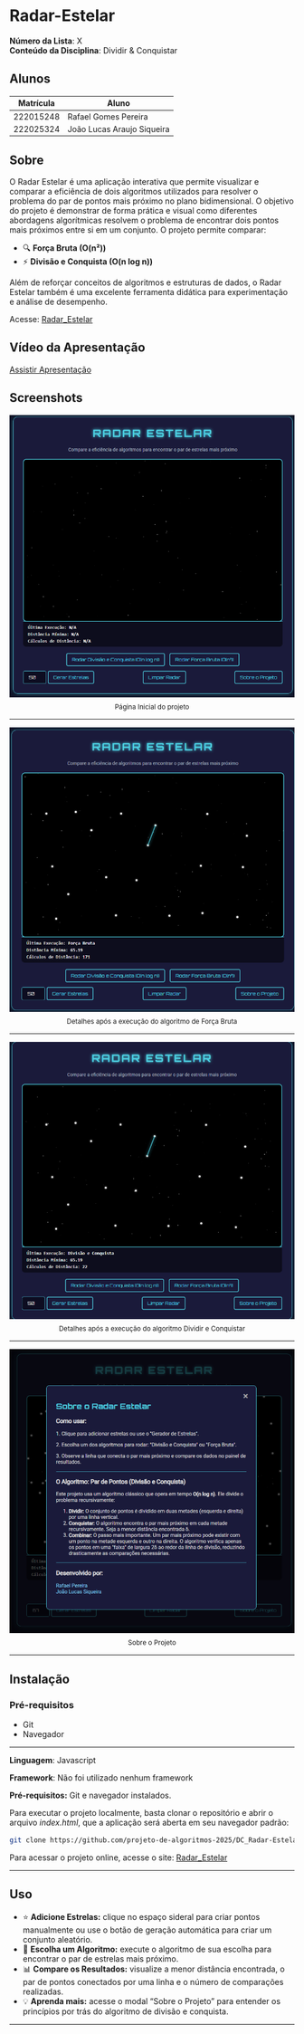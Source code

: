 # Radar-Estelar

**Número da Lista**: X<br>
**Conteúdo da Disciplina**: Dividir & Conquistar<br>

## Alunos

|Matrícula | Aluno |
| -- | -- |
| 222015248  |  Rafael Gomes Pereira |
| 222025324  |  João Lucas Araujo Siqueira |



## Sobre 
O Radar Estelar é uma aplicação interativa que permite visualizar e comparar a eficiência de dois algoritmos utilizados para resolver o problema do par de pontos mais próximo no plano bidimensional. O objetivo do projeto é demonstrar de forma prática e visual como diferentes abordagens algorítmicas resolvem o problema de encontrar dois pontos mais próximos entre si em um conjunto. O projeto permite comparar:

- 🔍 **Força Bruta (O(n²))**
- ⚡ **Divisão e Conquista (O(n log n))**

Além de reforçar conceitos de algoritmos e estruturas de dados, o Radar Estelar também é uma excelente ferramenta didática para experimentação e análise de desempenho.

Acesse: [Radar_Estelar](https://github.com/projeto-de-algoritmos-2025/DC_Radar-Estelar) 

## Vídeo da Apresentação

[Assistir Apresentação](https://youtu.be/owM9WC2kcFI)

## Screenshots
<center>

<p>
  <img src="assets/paginaInicio.png" alt="Página inicial">
  <br>
  <sub>Página Inicial do projeto</sub>
</p>

---

<p>
  <img src="assets/forcaBruta.png" alt="Geração de Estrelas">
  <br>
<sub>Detalhes após a execução do algoritmo de Força Bruta</sub>
</p>

---

<p>
  <img src="assets/D&C.png" alt="Algoritmo executado">
  <br>
<sub>Detalhes após a execução do algoritmo Dividir e Conquistar</sub>
</p>

---

<p>
  <img src="assets/sobre.png" alt="Aba Sobre">
  <br>
<sub>Sobre o Projeto</sub>
</p>

---

</center>

## Instalação

### Pré-requisitos

- Git
- Navegador

---

**Linguagem**: Javascript <br>

**Framework**: Não foi utilizado nenhum framework<br>

**Pré-requisitos:** Git e navegador instalados.<br>

Para executar o projeto localmente, basta clonar o repositório e abrir o arquivo _index.html_, que a aplicação será aberta em seu navegador padrão:


```bash
git clone https://github.com/projeto-de-algoritmos-2025/DC_Radar-Estelar.git
```

Para acessar o projeto online, acesse o site:
[Radar_Estelar](https://projeto-de-algoritmos-2025.github.io/DC_Radar-Estelar/)

---

## Uso

- ⭐ **Adicione Estrelas:** clique no espaço sideral para criar pontos manualmente ou use o botão de geração automática para criar um conjunto aleatório.
- 🚀 **Escolha um Algoritmo:** execute o algoritmo de sua escolha para encontrar o par de estrelas mais próximo.
- 📊 **Compare os Resultados:** visualize a menor distância encontrada, o par de pontos conectados por uma linha e o número de comparações realizadas.
- 💡 **Aprenda mais:** acesse o modal “Sobre o Projeto” para entender os princípios por trás do algoritmo de divisão e conquista.
---






